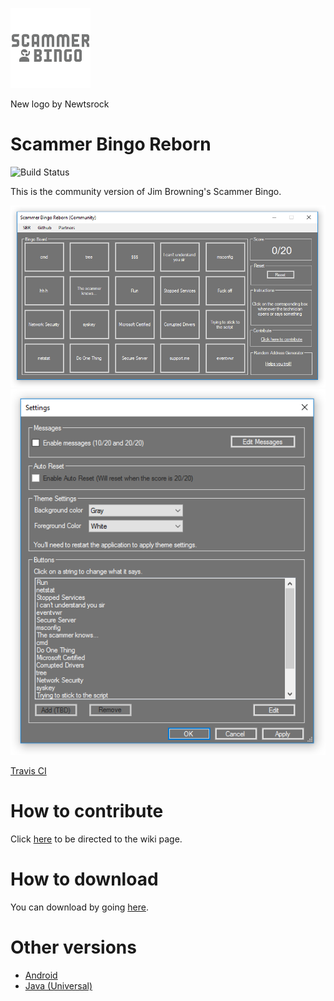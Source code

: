 ![Logo](ScammerBingo128.png)

New logo by Newtsrock

# Scammer Bingo Reborn

![Build Status](https://travis-ci.org/JoeTheHuman/Scammer-Bingo-Reborn.svg?branch=master)

This is the community version of Jim Browning's Scammer Bingo.


![Screenshot](screenshot.png)
![Screenshot](screenshot2.png)

[Travis CI](https://travis-ci.org/JoeTheHuman/Scammer-Bingo-Reborn)

# How to contribute

Click [here](https://github.com/HexxiumCreations/Scammer-Bingo-Reborn/wiki/How-to-contribute) to be directed to the wiki page.

# How to download

You can download by going [here](https://github.com/HexxiumCreations/Scammer-Bingo-Reborn/releases).

# Other versions

- [Android](https://play.google.com/store/apps/details?id=com.xelitexirish.scammerbingo)
- [Java (Universal)](https://github.com/HexxiumCreations/spammer-bingo-desktop-java)
